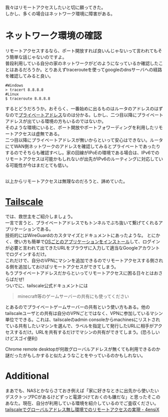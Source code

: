 我々はリモートアクセスしたいと切に願ってきた。<br>
しかし、多くの場合はネットワーク環境に障害がある。<br>
# ネットワーク環境の確認 
リモートアクセスするなら、ポート開放すれば良いんじゃないって言われてもそう簡単な話じゃないのですよ。<br>
普段利用している自分の家のネットワークがどのようになっているか確認したことはあるだろうか。とりあえずtracerouteを使ってgoogleのdnsサーバへの経路を確認してみると良い。
```
#Windows
> tracert 8.8.8.8
#Linux
$ traceroute 8.8.8.8
```
するとどうだろうか。おそらく、一番始めに出るものはルータのアドレスのはずなので[プライベートアドレス](https://www.atmarkit.co.jp/aig/06network/privateip.html)なのは分かる。しかし、二つ目以降にプライベートアドレスが出ている環境の方もいるのではないか。<br>
そのような環境にいると、ポート開放やポートフォワーディングを利用したリモートアクセスは虚無である。<br>
二つ目以降にプライベートアドレスが無いからといって安心はできない。ルータにてWAN側ネットワークのアドレスを確認してみるとプライベートであったりするのでそちらも確認すべし。家の回線がIPoEの環境である場合は、IPv6でのリモートアクセスは可能かもしれないが出先がIPv6のルーティングに対応している可能性が今はまだとても低い。<br><br>

以上からリモートアクセスは無理なのだろうと、諦めていた。

# [Tailscale](https://tailscale.com/)
では、救世主をご紹介しましょう。<br>
一言で言うと、プライベートアドレスでもトンネルでぶち抜いて繋げてくれるアプリケーションである。<br>
技術的にはWireGuardのカスタマイズとドキュメントにあったような。
とにかく、使い方も簡単で[OSごとのアプリケーションをインストール](https://tailscale.com/download/)して、ログインが必要と言われて出てきたURLをブラウザに入力して適当なGoogleアカウントでログインするだけ。<br>
これだけで、自分のVPNにマシンを追加できるのでリモートアクセスする側される側を追加しておけばリモートアクセスができてしまう。<br>
もうプライベートアドレスだからといってリモートアクセスに困る日々とはおさらばだぜ!<br>
ついでに、tailscale公式ドキュメントには

> minecraft等のゲームサーバーの共有にも使ってください

とあるのでプライベートゲームサーバーの共有という使い方もある。他のtailscaleユーザとの共有は自分のVPNごとではなく、VPNに参加しているマシン単位でできる。これは、tailscaleのadmin consoleからmachinesにリストされている共有したいマシンを選んで、ラベルを指定して発行したURLに相手がアクセスするだけ。URLを共有するだけでマシンの共有ができてしまう。(恐ろしいけどスゴイ便利)<br>

Chrome remote desktopが何故グローバルアドレスが無くても利用できるのか謎だったがもしかすると似たようなことをやっているのかもしれない。

# Additional
まあでも、NASとかならさておき例えば「家に好きなときに出先から使いたいデスクトップPCがあるけどずっと電源つけておくのも嫌だな」と思ったそこのあなた。現在、自分が利用している環境を紹介しているのでご査収ください。<br>
[tailscaleでグローバルアドレス無し環境でのリモートアクセスの実現 - 4ensiX](https://zarat.hatenablog.com/entry/2021/05/11/173532)



